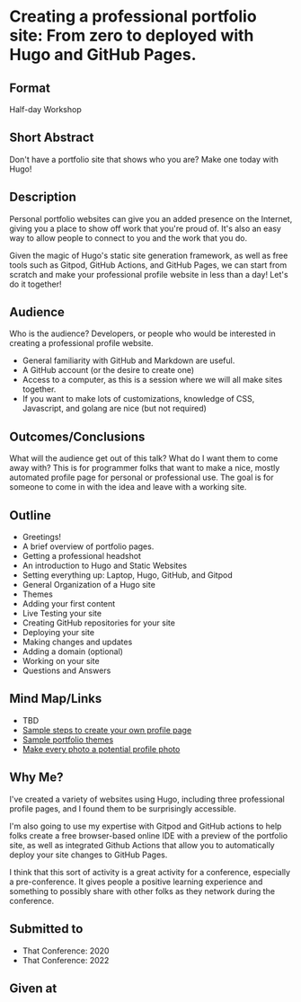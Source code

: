 # Creating a professional portfolio site: From zero to deployed with Hugo and GitHub Pages.

## Format
Half-day Workshop

## Short Abstract
Don't have a portfolio site that shows who you are? Make one today with Hugo!

## Description
Personal portfolio websites can give you an added presence on the Internet, giving you a place to show off work that you're proud of.  It's also an easy way to allow people to connect to you and the work that you do.

Given the magic of Hugo's static site generation framework, as well as free tools such as Gitpod, GitHub Actions, and GitHub Pages, we can start from scratch and make your professional profile website in less than a day!  Let's do it together!

## Audience
Who is the audience?
Developers, or people who would be interested in creating a professional profile website.
- General familiarity with GitHub and Markdown are useful.
- A GitHub account (or the desire to create one)
- Access to a computer, as this is a session where we will all make sites together.
- If you want to make lots of customizations, knowledge of CSS, Javascript, and golang are nice (but not required)

## Outcomes/Conclusions
What will the audience get out of this talk? What do I want them to come away with?
This is for programmer folks that want to make a nice, mostly automated profile page for personal or professional use.  The goal is for someone to come in with the idea and leave with a working site.

## Outline
- Greetings!
- A brief overview of portfolio pages.
- Getting a professional headshot
- An introduction to Hugo and Static Websites
- Setting everything up: Laptop, Hugo, GitHub, and Gitpod
- General Organization of a Hugo site
- Themes
- Adding your first content
- Live Testing your site
- Creating GitHub repositories for your site
- Deploying your site
- Making changes and updates
- Adding a domain (optional)
- Working on your site
- Questions and Answers

## Mind Map/Links
- TBD
- [Sample steps to create your own profile page](https://dev.to/zaracooper/create-your-developer-portfolio-using-hugo-and-github-pages-35en)
- [Sample portfolio themes](https://themes.gohugo.io/tags/portfolio/)
- [Make every photo a potential profile photo](https://getpocket.com/explore/item/make-every-photo-a-potential-profile-pic-by-learning-how-to-pose)


## Why Me?
I've created a variety of websites using Hugo, including three professional profile pages, and I found them to be surprisingly accessible.

I'm also going to use my expertise with Gitpod and GitHub actions to help folks create a free browser-based online IDE with a preview of the portfolio site, as well as integrated Github Actions that allow you to automatically deploy your site changes to GitHub Pages.

I think that this sort of activity is a great activity for a conference, especially a pre-conference.  It gives people a positive learning experience and something to possibly share with other folks as they network during the conference.

## Submitted to
- That Conference: 2020
- That Conference: 2022

## Given at

